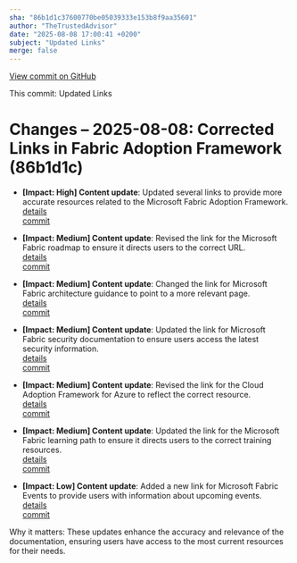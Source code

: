 ```yaml
---
sha: "86b1d1c37600770be05039333e153b8f9aa35601"
author: "TheTrustedAdvisor"
date: "2025-08-08 17:00:41 +0200"
subject: "Updated Links"
merge: false
---
```


[View commit on GitHub](https://github.com/TheTrustedAdvisor/FabricAdoptionFramework/commit/86b1d1c37600770be05039333e153b8f9aa35601)

This commit: Updated Links

# Changes – 2025-08-08: Corrected Links in Fabric Adoption Framework (86b1d1c)

- **[Impact: High] Content update**: Updated several links to provide more accurate resources related to the Microsoft Fabric Adoption Framework.  
   [details](/docs/about/changes/2025-08-08-updated-links)  
   [commit](https://github.com/TheTrustedAdvisor/FabricAdoptionFramework/commit/86b1d1c37600770be05039333e153b8f9aa35601)

- **[Impact: Medium] Content update**: Revised the link for the Microsoft Fabric roadmap to ensure it directs users to the correct URL.  
   [details](/docs/about/changes/2025-08-08-updated-links)  
   [commit](https://github.com/TheTrustedAdvisor/FabricAdoptionFramework/commit/86b1d1c37600770be05039333e153b8f9aa35601)

- **[Impact: Medium] Content update**: Changed the link for Microsoft Fabric architecture guidance to point to a more relevant page.  
   [details](/docs/about/changes/2025-08-08-updated-links)  
   [commit](https://github.com/TheTrustedAdvisor/FabricAdoptionFramework/commit/86b1d1c37600770be05039333e153b8f9aa35601)

- **[Impact: Medium] Content update**: Updated the link for Microsoft Fabric security documentation to ensure users access the latest security information.  
   [details](/docs/about/changes/2025-08-08-updated-links)  
   [commit](https://github.com/TheTrustedAdvisor/FabricAdoptionFramework/commit/86b1d1c37600770be05039333e153b8f9aa35601)

- **[Impact: Medium] Content update**: Revised the link for the Cloud Adoption Framework for Azure to reflect the correct resource.  
   [details](/docs/about/changes/2025-08-08-updated-links)  
   [commit](https://github.com/TheTrustedAdvisor/FabricAdoptionFramework/commit/86b1d1c37600770be05039333e153b8f9aa35601)

- **[Impact: Medium] Content update**: Updated the link for the Microsoft Fabric learning path to ensure it directs users to the correct training resources.  
   [details](/docs/about/changes/2025-08-08-updated-links)  
   [commit](https://github.com/TheTrustedAdvisor/FabricAdoptionFramework/commit/86b1d1c37600770be05039333e153b8f9aa35601)

- **[Impact: Low] Content update**: Added a new link for Microsoft Fabric Events to provide users with information about upcoming events.  
   [details](/docs/about/changes/2025-08-08-updated-links)  
   [commit](https://github.com/TheTrustedAdvisor/FabricAdoptionFramework/commit/86b1d1c37600770be05039333e153b8f9aa35601)

Why it matters: These updates enhance the accuracy and relevance of the documentation, ensuring users have access to the most current resources for their needs.
